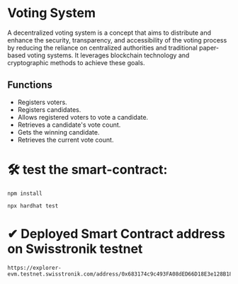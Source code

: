 # Voting System

A decentralized voting system is a concept that aims to distribute and enhance the security, transparency, and accessibility of the voting process by reducing the reliance on centralized authorities and traditional paper-based voting systems. It leverages blockchain technology and cryptographic methods to achieve these goals. 

## Functions
- Registers voters.
- Registers candidates.
- Allows registered voters to vote a candidate.
- Retrieves a candidate's vote count.
- Gets the winning candidate.
- Retrieves the current vote count.

# 🛠 test the smart-contract:

```
npm install

npx hardhat test
```

# ✔ Deployed Smart Contract address on Swisstronik testnet

```
https://explorer-evm.testnet.swisstronik.com/address/0x683174c9c493FA08dED66D18E3e128B18D5ae19a
```
